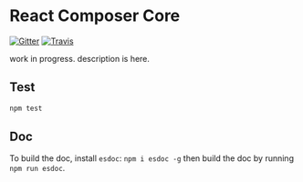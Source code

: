 # React Composer Core
[![Gitter](https://badges.gitter.im/Join%20Chat.svg)](https://gitter.im/towry/composer-core?utm_source=badge&utm_medium=badge&utm_campaign=pr-badge)
[![Travis](https://travis-ci.org/towry/composer-core.svg)](https://travis-ci.org/towry/composer-core)

work in progress. description is here.

## Test

```bash
npm test
```

## Doc

To build the doc, install `esdoc`: `npm i esdoc -g` then build the doc by running
`npm run esdoc`.

